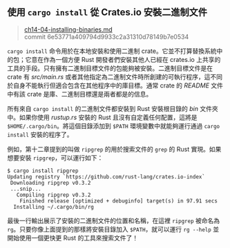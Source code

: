 ## 使用 `cargo install` 從 Crates.io 安裝二進制文件

> [ch14-04-installing-binaries.md](https://github.com/rust-lang/book/blob/master/second-edition/src/ch14-04-installing-binaries.md)
> <br>
> commit 6e53771a409794d9933c2a31310d78149b7e0534

`cargo install` 命令用於在本地安裝和使用二進制 crate。它並不打算替換系統中的包；它意在作為一個方便 Rust 開發者們安裝其他人已經在 crates.io 上共享的工具的手段。只有擁有二進制目標文件的包能夠被安裝。二進制目標文件是在 crate 有 *src/main.rs* 或者其他指定為二進制文件時所創建的可執行程序，這不同於自身不能執行但適合包含在其他程序中的庫目標。通常 crate 的 *README* 文件中有該 crate 是庫、二進制目標還是兩者都是的信息。

所有來自 `cargo install` 的二進制文件都安裝到 Rust 安裝根目錄的 *bin* 文件夾中。如果你使用 *rustup.rs* 安裝的 Rust 且沒有自定義任何配置，這將是 `$HOME/.cargo/bin`。將這個目錄添加到 `$PATH` 環境變數中就能夠運行通過 `cargo install` 安裝的程序了。

例如，第十二章提到的叫做 `ripgrep` 的用於搜索文件的 `grep` 的 Rust 實現。如果想要安裝 `ripgrep`，可以運行如下：

```text
$ cargo install ripgrep
Updating registry `https://github.com/rust-lang/crates.io-index`
 Downloading ripgrep v0.3.2
 ...snip...
   Compiling ripgrep v0.3.2
    Finished release [optimized + debuginfo] target(s) in 97.91 secs
  Installing ~/.cargo/bin/rg
```

最後一行輸出展示了安裝的二進制文件的位置和名稱，在這裡 `ripgrep` 被命名為 `rg`。只要你像上面提到的那樣將安裝目錄加入 `$PATH`，就可以運行 `rg --help` 並開始使用一個更快更 Rust 的工具來搜索文件了！